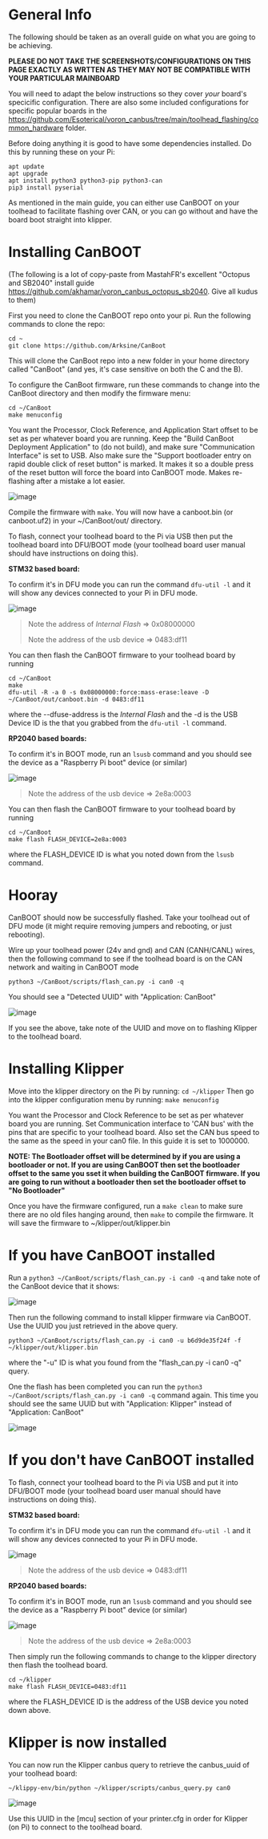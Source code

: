 
# General Info

The following should be taken as an overall guide on what you are going to be achieving. 

**PLEASE DO NOT TAKE THE SCREENSHOTS/CONFIGURATIONS ON THIS PAGE EXACTLY AS WRTTEN AS THEY MAY NOT BE COMPATIBLE WITH YOUR PARTICULAR MAINBOARD**

You will need to adapt the below instructions so they cover *your* board's specicific configuration. There are also some included configurations for specific popular boards in the https://github.com/Esoterical/voron_canbus/tree/main/toolhead_flashing/common_hardware folder.


Before doing anything it is good to have some dependencies installed. Do this by running these on your Pi:
```
apt update
apt upgrade
apt install python3 python3-pip python3-can
pip3 install pyserial
```

As mentioned in the main guide, you can either use CanBOOT on your toolhead to facilitate flashing over CAN, or you can go without and have the board boot straight into klipper.

# Installing CanBOOT

(The following is a lot of copy-paste from MastahFR's excellent "Octopus and SB2040" install guide https://github.com/akhamar/voron_canbus_octopus_sb2040. Give all kudus to them)

First you need to clone the CanBOOT repo onto your pi. Run the following commands to clone the repo:
```
cd ~
git clone https://github.com/Arksine/CanBoot
```

This will clone the CanBoot repo into a new folder in your home directory called "CanBoot" (and yes, it's case sensitive on both the C and the B).

To configure the CanBoot firmware, run these commands to change into the CanBoot directory and then modify the firmware menu:
```
cd ~/CanBoot
make menuconfig
```
You want the Processor, Clock Reference, and Application Start offset to be set as per whatever board you are running. Keep the "Build CanBoot Deployment Application" to (do not build), and make sure "Communication Interface" is set to USB. Also make sure the "Support bootloader entry on rapid double click of reset button" is marked. It makes it so a double press of the reset button will force the board into CanBOOT mode. Makes re-flashing after a mistake a lot easier.

![image](https://user-images.githubusercontent.com/124253477/221333924-0a4d3c28-d084-4f8c-b93f-0670114bd090.png)

Compile the firmware with `make`. You will now have a canboot.bin (or canboot.uf2) in your ~/CanBoot/out/ directory.

To flash, connect your toolhead board to the Pi via USB then put the toolhead board into DFU/BOOT mode (your toolhead board user manual should have instructions on doing this).

**STM32 based board:**

To confirm it's in DFU mode you can run the command `dfu-util -l` and it will show any devices connected to your Pi in DFU mode.

![image](https://user-images.githubusercontent.com/124253477/221337550-560128dd-b5fd-41ba-8881-48d24b2215ef.png)

> Note the address of *Internal Flash* => 0x08000000
>
> Note the address of the usb device => 0483:df11

You can then flash the CanBOOT firmware to your toolhead board by running
```
cd ~/CanBoot
make
dfu-util -R -a 0 -s 0x08000000:force:mass-erase:leave -D ~/CanBoot/out/canboot.bin -d 0483:df11
```

where the --dfuse-address is the *Internal Flash* and the -d is the USB Device ID is the that you grabbed from the `dfu-util -l` command.

**RP2040 based boards:**

To confirm it's in BOOT mode, run an `lsusb` command and you should see the device as a "Raspberry Pi boot" device (or similar)

![image](https://user-images.githubusercontent.com/124253477/221344712-500b3c36-8e96-4f23-88ed-5e13ee79535f.png)

> Note the address of the usb device => 2e8a:0003

You can then flash the CanBOOT firmware to your toolhead board by running
```
cd ~/CanBoot
make flash FLASH_DEVICE=2e8a:0003
```

where the FLASH_DEVICE ID is what you noted down from the `lsusb` command.

# Hooray

CanBOOT should now be successfully flashed. Take your toolhead out of DFU mode (it might require removing jumpers and rebooting, or just rebooting).

Wire up your toolhead power (24v and gnd) and CAN (CANH/CANL) wires, then the following command to see if the toolhead board is on the CAN network and waiting in CanBOOT mode

`python3 ~/CanBoot/scripts/flash_can.py -i can0 -q`

You should see a "Detected UUID" with "Application: CanBoot"

![image](https://user-images.githubusercontent.com/124253477/221345166-bd920eef-8ce9-48ff-9f31-8ebe8da48225.png)

If you see the above, take note of the UUID and move on to flashing Klipper to the toolhead board.


# Installing Klipper

Move into the klipper directory on the Pi by running:
`cd ~/klipper`
Then go into the klipper configuration menu by running:
`make menuconfig`

You want the Processor and Clock Reference to be set as per whatever board you are running. Set Communication interface to 'CAN bus' with the pins that are specific to your toolhead board. Also set the CAN bus speed to the same as the speed in your can0 file. In this guide it is set to 1000000.

**NOTE: The Bootloader offset will be determined by if you are using a bootloader or not. If you are using CanBOOT then set the bootloader offset to the same you sset it when building the CanBOOT firmware. If you are going to run without a bootloader then set the bootloader offset to "No Bootloader"**

Once you have the firmware configured, run a `make clean` to make sure there are no old files hanging around, then `make` to compile the firmware. It will save the firmware to ~/klipper/out/klipper.bin


# If you have CanBOOT installed

Run a `python3 ~/CanBoot/scripts/flash_can.py -i can0 -q` and take note of the CanBoot device that it shows:

![image](https://user-images.githubusercontent.com/124253477/221345166-bd920eef-8ce9-48ff-9f31-8ebe8da48225.png)

Then run the following command to install klipper firmware via CanBOOT. Use the UUID you just retrieved in the above query.

`python3 ~/CanBoot/scripts/flash_can.py -i can0 -u b6d9de35f24f -f ~/klipper/out/klipper.bin`

where the "-u" ID is what you found from the "flash_can.py -i can0 -q" query.

One the flash has been completed you can run the `python3 ~/CanBoot/scripts/flash_can.py -i can0 -q` command again. This time you should see the same UUID but with "Application: Klipper" instead of "Application: CanBoot"

![image](https://user-images.githubusercontent.com/124253477/221346236-5633f522-97b6-43e7-a675-82f3e483e3a4.png)


# If you don't have CanBOOT installed

To flash, connect your toolhead board to the Pi via USB and put it into DFU/BOOT mode (your toolhead board user manual should have instructions on doing this).

**STM32 based board:**

To confirm it's in DFU mode you can run the command `dfu-util -l` and it will show any devices connected to your Pi in DFU mode.

![image](https://user-images.githubusercontent.com/124253477/221337550-560128dd-b5fd-41ba-8881-48d24b2215ef.png)

> Note the address of the usb device => 0483:df11

**RP2040 based boards:**

To confirm it's in BOOT mode, run an `lsusb` command and you should see the device as a "Raspberry Pi boot" device (or similar)

![image](https://user-images.githubusercontent.com/124253477/221344712-500b3c36-8e96-4f23-88ed-5e13ee79535f.png)

> Note the address of the usb device => 2e8a:0003



Then simply run the following commands to change to the klipper directory then flash the toolhead board.
```
cd ~/klipper
make flash FLASH_DEVICE=0483:df11
```

where the FLASH_DEVICE ID is the address of the USB device you noted down above.

# Klipper is now installed

You can now run the Klipper canbus query to retrieve the canbus_uuid of your toolhead board:

`~/klippy-env/bin/python ~/klipper/scripts/canbus_query.py can0`

![image](https://user-images.githubusercontent.com/124253477/221332914-c612d996-f9c3-444d-aa41-22b8eda96eba.png)

Use this UUID in the [mcu] section of your printer.cfg in order for Klipper (on Pi) to connect to the toolhead board.

















